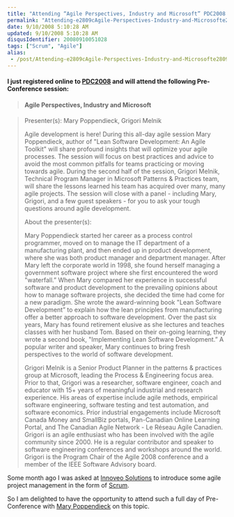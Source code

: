 ```yaml
---
title: "Attending “Agile Perspectives, Industry and Microsoft” PDC2008 Pre-Conference Session"
permalink: "Attending-e2809cAgile-Perspectives-Industry-and-Microsofte2809d-PDC2008-Pre-Conference-Session"
date: 9/10/2008 5:10:28 AM
updated: 9/10/2008 5:10:28 AM
disqusIdentifier: 20080910051028
tags: ["Scrum", "Agile"]
alias:
 - /post/Attending-e2809cAgile-Perspectives-Industry-and-Microsofte2809d-PDC2008-Pre-Conference-Session.aspx/index.html
---
```

#### I just registered online to [PDC2008](http://www.microsoftpdc.com/Default.aspx) and will attend the following Pre-Conference session:

> #### Agile Perspectives, Industry and Microsoft
<!-- more -->
> 
> Presenter(s): Mary Poppendieck, Grigori Melnik
> 
> Agile development is here! During this all-day agile session Mary Poppendieck, author of "Lean Software Development: An Agile Toolkit" will share profound insights that will optimize your agile processes. The session will focus on best practices and advice to avoid the most common pitfalls for teams practicing or moving towards agile. During the second half of the session, Grigori Melnik, Technical Program Manager in Microsoft Patterns & Practices team, will share the lessons learned his team has acquired over many, many agile projects. The session will close with a panel - including Mary, Grigori, and a few guest speakers - for you to ask your tough questions around agile development.
> 
> About the presenter(s):
> 
> Mary Poppendieck started her career as a process control programmer, moved on to manage the IT department of a manufacturing plant, and then ended up in product development, where she was both product manager and department manager. After Mary left the corporate world in 1998, she found herself managing a government software project where she first encountered the word "waterfall.” When Mary compared her experience in successful software and product development to the prevailing opinions about how to manage software projects, she decided the time had come for a new paradigm. She wrote the award-winning book "Lean Software Development” to explain how the lean principles from manufacturing offer a better approach to software development. Over the past six years, Mary has found retirement elusive as she lectures and teaches classes with her husband Tom. Based on their on-going learning, they wrote a second book, "Implementing Lean Software Development.” A popular writer and speaker, Mary continues to bring fresh perspectives to the world of software development.
> 
> Grigori Melnik is a Senior Product Planner in the patterns & practices group at Microsoft, leading the Process & Engineering focus area. Prior to that, Grigori was a researcher, software engineer, coach and educator with 15+ years of meaningful industrial and research experience. His areas of expertise include agile methods, empirical software engineering, software testing and test automation, and software economics. Prior industrial engagements include Microsoft Canada Money and SmallBiz portals, Pan-Canadian Online Learning Portal, and The Canadian Agile Network - Le Réseau Agile Canadien. Grigori is an agile enthusiast who has been involved with the agile community since 2000. He is a regular contributor and speaker to software engineering conferences and workshops around the world. Grigori is the Program Chair of the Agile 2008 conference and a member of the IEEE Software Advisory board.

Some month ago I was asked at [Innoveo Solutions](http://www.innoveo.com/) to introduce some agile project management in the form of [Scrum](http://en.wikipedia.org/wiki/Scrum_(development)).

So I am delighted to have the opportunity to attend such a full day of Pre-Conference with [Mary Poppendieck](http://www.poppendieck.com/) on this topic.
